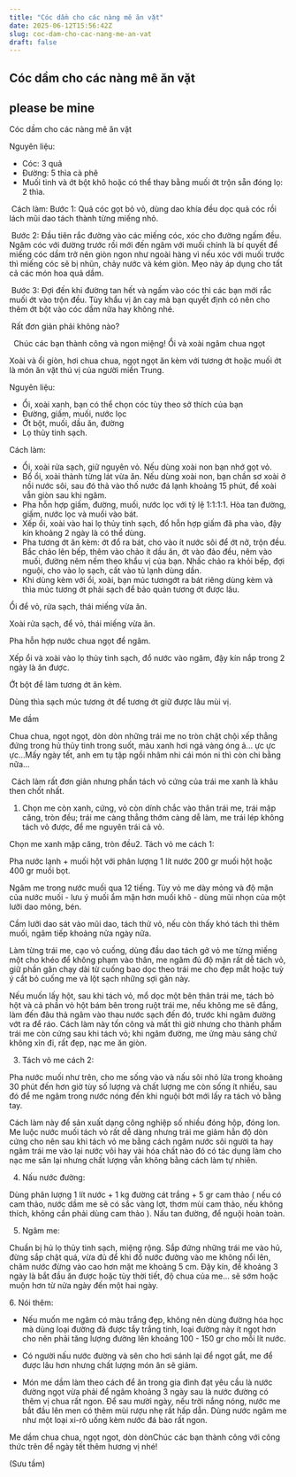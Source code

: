 ```yaml
---
title: "Cóc dầm cho các nàng mê ăn vặt"
date: 2025-06-12T15:56:42Z
slug: coc-dam-cho-cac-nang-me-an-vat
draft: false
---
```


## Cóc dầm cho các nàng mê ăn vặt

## please be mine

Cóc dầm cho các nàng mê ăn vặt

Nguyên liệu:
- Cóc: 3 quả
- Đường: 5 thìa cà phê
- Muối tinh và ớt bột khô hoặc có thể thay bằng muối ớt trộn sẵn đóng lọ: 2 thìa.
   
 ​ ​Cách làm:
Bước 1: Quả cóc gọt bỏ vỏ, dùng dao khía đều dọc quả cóc rồi lách mũi dao tách thành từng miếng nhỏ.  
 
 ​ ​Bước 2: Đầu tiên rắc đường vào các miếng cóc, xóc cho đường ngấm đều. Ngâm cóc với đường trước rồi mới đến ngâm với muối chính là bí quyết để miếng cóc dầm trở nên giòn ngon như ngoài hàng vì nếu xóc với muối trước thì miếng cóc sẽ bị nhũn, chảy nước và kém giòn. Mẹo này áp dụng cho tất cả các món hoa quả dầm.     
 
​ ​Bước 3: Đợi đến khi đường tan hết và ngấm vào cóc thì các bạn mới rắc muối ớt vào trộn đều. Tùy khẩu vị ăn cay mà bạn quyết định có nên cho thêm ớt bột vào cóc dầm nữa hay không nhé.
 
​ ​Rất đơn giản phải không nào?
 
​ ​​ ​​Chúc các bạn thành công và ngon miệng!​
Ổi và xoài ngâm chua ngọt

Xoài và ổi giòn, hơi chua chua, ngọt ngọt ăn kèm với tương ớt hoặc muối ớt là món ăn vặt thú vị của người miền Trung.


 
Nguyên liệu:
- Ổi, xoài xanh, bạn có thể chọn cóc tùy theo sở thích của bạn
- Đường, giấm, muối, nước lọc
- Ớt bột, muối, dầu ăn, đường
- Lọ thủy tinh sạch.
 
Cách làm:
- Ổi, xoài rửa sạch, giữ nguyên vỏ. Nếu dùng xoài non bạn nhớ gọt vỏ.
- Bổ ổi, xoài thành từng lát vừa ăn. Nếu dùng xoài non, bạn chần sơ xoài ở nồi nước sôi, sau đó thả vào thố nước đá lạnh khoảng 15 phút, để xoài vẫn giòn sau khi ngâm.
- Pha hỗn hợp giấm, đường, muối, nước lọc với tỷ lệ 1:1:1:1. Hòa tan đường, giấm, nước lọc và muối vào bát.
- Xếp ổi, xoài vào hai lọ thủy tinh sạch, đổ hỗn hợp giấm đã pha vào, đậy kín khoảng 2 ngày là có thể dùng.
- Pha tương ớt ăn kèm: ớt đổ ra bát, cho vào ít nước sôi để ớt nở, trộn đều. Bắc chảo lên bếp, thêm vào chảo ít dầu ăn, ớt vào đảo đều, nêm vào muối, đường nêm nếm theo khẩu vị của bạn. Nhấc chảo ra khỏi bếp, đợi nguội, cho vào lọ sạch, cất vào tủ lạnh dùng dần.
- Khi dùng kèm với ổi, xoài, bạn múc tươngớt ra bát riêng dùng kèm và thìa múc tương ớt phải sạch để bảo quản tương ớt được lâu.
 
 

Ổi để vỏ, rửa sạch, thái miếng vừa ăn. 
 

Xoài rửa sạch, để vỏ, thái miếng vừa ăn.
 

Pha hỗn hợp nước chua ngọt để ngâm.
 



Xếp ổi và xoài vào lọ thủy tinh sạch, đổ nước vào ngâm, đậy kín nắp trong 2 ngày là ăn được.
 

Ớt bột để làm tương ớt ăn kèm.
 



Dùng thìa sạch múc tương ớt để tương ớt giữ được lâu mùi vị.
 
 Me dầm 

 Chua chua, ngọt ngọt, dòn dòn những trái me no tròn chật chội xếp thẳng đứng trong hủ thủy tinh trong suốt, màu xanh hơi ngả vàng óng ả... ực ực ực...Mấy ngày tết, anh em tụ tập ngồi nhâm nhi cái món ni  thì còn chi bằng nữa...
 
​
 Cách làm rất đơn giản nhưng phần tách vỏ cứng của trái me xanh là khâu then chốt nhất. 
 
1. Chọn me còn xanh, cứng, vỏ còn dính chắc vào thân trái me, trái mập căng, tròn đều; trái me càng thẳng thớm càng dễ làm, me trái lép không tách vỏ được, để me nguyên trái cả vỏ.
 

Chọn me xanh mập căng, tròn đều​​2. Tách vỏ me cách 1:

Pha nước lạnh + muối hột với phân lượng 1 lít nước 200 gr muối hột hoặc 400 gr muối bọt.
 
Ngâm me trong nước muối qua 12 tiếng. Tùy vỏ me dày mỏng và độ mặn của nước muối - lưu ý muối ẩm mặn hơn muối khô - dùng mũi nhọn của một lưỡi dao mỏng, bén.
 
Cầm lưỡi dao sát vào mũi dao, tách thử vỏ, nếu còn thấy khó tách thì thêm muối, ngâm tiếp khoảng nửa ngày nữa.
 
Làm từng trái me, cạo vỏ cuống, dùng đầu dao tách gở vỏ me từng miếng một cho khéo để không phạm vào thân, me ngâm đủ độ mặn rất dễ tách vỏ, giữ phần gân chạy dài từ cuống bao dọc theo trái me cho đẹp mắt hoặc tuỳ ý cắt bỏ cuống me và lột sạch những sợi gân này.
 
Nếu muốn lấy hột, sau khi tách vỏ, mổ dọc một bên thân trái me, tách bỏ hột và cả phần vỏ hột bám bên trong ruột trái me, nếu không me sẽ đắng, làm đến đâu thả ngâm vào thau nước sạch đến đó, trước khi ngâm đường vớt ra để ráo. Cách làm này tốn công và mất thì giờ nhưng cho thành phẩm trái me còn cứng sau khi tách vỏ; khi ngâm đường, me ửng màu sáng chứ không xỉn đi, rất đẹp, nạc me ăn giòn.
 
3. Tách vỏ me cách 2:

Pha nước muối như trên, cho me sống vào và nấu sôi nhỏ lửa trong khoảng 30 phút đến hơn giờ tùy số lượng và chất lượng me còn sống ít nhiều, sau đó để me ngâm trong nước nóng đến khi nguội bớt mới lấy ra tách vỏ bằng tay.
 
Cách làm này để sản xuất dạng công nghiệp số nhiều đóng hộp, đóng lon. Me luộc nước muối tách vỏ rất dễ dàng nhưng trái me giảm hẳn độ dòn cứng cho nên sau khi tách vỏ me bằng cách ngâm nước sôi người ta hay ngâm trái me vào lại nước vôi hay vài hóa chất nào đó có tác dụng làm cho nạc me săn lại nhưng chất lượng vẫn không bằng cách làm tự nhiên.
 
4. Nấu nước đường:

Dùng phân lượng 1 lít nước + 1 kg đường cát trắng + 5 gr cam thảo ( nếu có cam thảo, nước dầm me sẽ có sắc vàng lợt, thơm mùi cam thảo, nếu không thích, không cần phải dùng cam thảo ). Nấu tan đường, để nguội hoàn toàn.
 
5. Ngâm me:

 Chuẩn bị hủ lọ thủy tinh sạch, miệng rộng. Sắp đứng những trái me vào hủ, đừng sắp chật quá, vừa đủ để khi đổ nước đường vào me không nổi lên, châm nước đừng vào cao hơn mặt me khoảng 5 cm. Đậy kín, để khoảng 3 ngày là bắt đầu ăn được hoặc tùy thời tiết, độ chua của me... sẽ sớm hoặc muộn hơn từ nửa ngày đến một hai ngày.
 
​​6. Nói thêm:
 - Nếu muốn me ngâm có màu trắng đẹp, không nên dùng đường hóa học mà dùng loại đường đã được tẩy trắng tinh, loại đường này ít ngọt hơn cho nên phải tăng lượng đường lên khoảng 100 - 150 gr cho mỗi lít nước.
 
- Có người nấu nước đường và sên cho hơi sánh lại để ngọt gắt, me để được lâu hơn nhưng chất lượng món ăn sẽ giảm.

- Món me dầm làm theo cách để ăn trong gia đình đạt yêu cầu là nước đường ngọt vừa phải để ngâm khoảng 3 ngày sau là nước đường có thêm vị chua rất ngon. Để sau mười ngày, nếu trời nắng nóng, nước me bắt đầu lên men có thêm mùi rượu nhẹ rất hấp dẫn. Dùng nước ngâm me như một loại xi-rô uống kèm nước đá bào rất ngon.

Me dầm chua chua, ngọt ngot, dòn dòn​​Chúc các bạn thành công với công thức trên để ngày tết thêm hương vị nhé!

(Sưu tầm)​